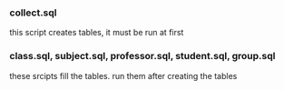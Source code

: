 ### collect.sql
  this script creates tables, it must be run at first
### class.sql, subject.sql, professor.sql, student.sql, group.sql
  these srcipts fill the tables. run them after creating the tables
